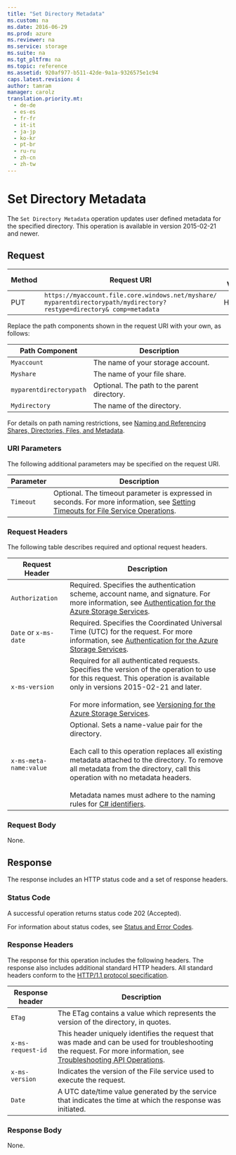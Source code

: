 ```yaml
---
title: "Set Directory Metadata"
ms.custom: na
ms.date: 2016-06-29
ms.prod: azure
ms.reviewer: na
ms.service: storage
ms.suite: na
ms.tgt_pltfrm: na
ms.topic: reference
ms.assetid: 920af977-b511-42de-9a1a-9326575e1c94
caps.latest.revision: 4
author: tamram
manager: carolz
translation.priority.mt: 
  - de-de
  - es-es
  - fr-fr
  - it-it
  - ja-jp
  - ko-kr
  - pt-br
  - ru-ru
  - zh-cn
  - zh-tw
---
```

# Set Directory Metadata
The `Set Directory Metadata` operation updates user defined metadata for the specified directory. This operation is available in version 2015-02-21 and newer.  
  
## Request  
  
|Method|Request URI|HTT Version|  
|------------|-----------------|-----------------|  
|PUT|`https://myaccount.file.core.windows.net/myshare/ myparentdirectorypath/mydirectory?restype=directory& comp=metadata`|HTTP/1.1|  
  
 Replace the path components shown in the request URI with your own, as follows:  
  
|Path Component|Description|  
|--------------------|-----------------|  
|`Myaccount`|The name of your storage account.|  
|`Myshare`|The name of your file share.|  
|`myparentdirectorypath`|Optional. The path to the parent directory.|  
|`Mydirectory`|The name of the directory.|  
  
 For details on path naming restrictions, see [Naming and Referencing Shares, Directories, Files, and Metadata](Naming-and-Referencing-Shares--Directories--Files--and-Metadata.md).  
  
### URI Parameters  
 The following additional parameters may be specified on the request URI.  
  
|Parameter|Description|  
|---------------|-----------------|  
|`Timeout`|Optional. The timeout parameter is expressed in seconds. For more information, see [Setting Timeouts for File Service Operations](Setting-Timeouts-for-File-Service-Operations.md).|  
  
### Request Headers  
 The following table describes required and optional request headers.  
  
|Request Header|Description|  
|--------------------|-----------------|  
|`Authorization`|Required. Specifies the authentication scheme, account name, and signature. For more information, see [Authentication for the Azure Storage Services](Authentication-for-the-Azure-Storage-Services.md).|  
|`Date` or `x-ms-date`|Required. Specifies the Coordinated Universal Time (UTC) for the request. For more information, see [Authentication for the Azure Storage Services](Authentication-for-the-Azure-Storage-Services.md).|  
|`x-ms-version`|Required for all authenticated requests. Specifies the version of the operation to use for this request. This operation is available only in versions 2015-02-21 and later.<br /><br /> For more information, see [Versioning for the Azure Storage Services](https://msdn.microsoft.com/en-us/library/azure/dd894041.aspx).|  
|`x-ms-meta-name:value`|Optional. Sets a name-value pair for the directory.<br /><br /> Each call to this operation replaces all existing metadata attached to the directory. To remove all metadata from the directory, call this operation with no metadata headers.<br /><br /> Metadata names must adhere to the naming rules for [C# identifiers](https://msdn.microsoft.com/en-us/library/aa664670\(VS.71\).aspx).|  
  
### Request Body  
 None.  
  
## Response  
 The response includes an HTTP status code and a set of response headers.  
  
### Status Code  
 A successful operation returns status code 202 (Accepted).  
  
 For information about status codes, see [Status and Error Codes](Status-and-Error-Codes2.md).  
  
### Response Headers  
 The response for this operation includes the following headers. The response also includes additional standard HTTP headers. All standard headers conform to the [HTTP/1.1 protocol specification](http://go.microsoft.com/fwlink/?LinkId=73147).  
  
|Response header|Description|  
|---------------------|-----------------|  
|`ETag`|The ETag contains a value which represents the version of the directory, in quotes.|  
|`x-ms-request-id`|This header uniquely identifies the request that was made and can be used for troubleshooting the request. For more information, see [Troubleshooting API Operations](https://msdn.microsoft.com/en-us/library/azure/dd573365.aspx).|  
|`x-ms-version`|Indicates the version of the File service used to execute the request.|  
|`Date`|A UTC date/time value generated by the service that indicates the time at which the response was initiated.|  
  
### Response Body  
 None.